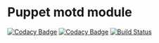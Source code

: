 # Puppet motd module
[![Codacy Badge](https://api.codacy.com/project/badge/Grade/a5ad7084c0e040c1bf29391b8de1cc4d)](https://www.codacy.com/app/frodoslaw/puppet-motd?utm_source=github.com&amp;utm_medium=referral&amp;utm_content=frodoslaw/puppet-motd&amp;utm_campaign=Badge_Grade)
[![Codacy Badge](https://api.codacy.com/project/badge/Coverage/a5ad7084c0e040c1bf29391b8de1cc4d)](https://www.codacy.com/app/frodoslaw/puppet-motd?utm_source=github.com&utm_medium=referral&utm_content=frodoslaw/puppet-motd&utm_campaign=Badge_Coverage)
[![Build Status](https://travis-ci.org/frodoslaw/puppet-motd.svg?branch=master)](https://travis-ci.org/frodoslaw/puppet-motd)
